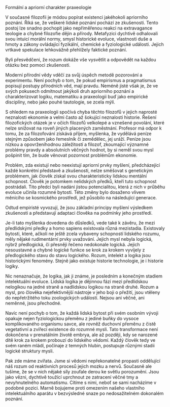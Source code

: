 Formální a apriorní charakter praxeologie

V současné filozofii je módou popírat existenci jakéhokoli apriorního poznání. Říká se, že veškeré lidské poznání pochází ze zkušenosti. Tento postoj lze snadno pochopit jako nepřiměřenou reakci na extravagance teologie a chybné filozofie dějin a přírody. Metafyzici dychtivě odhalovali svou intuicí morální normy, smysl historické evoluce, vlastnosti duše a hmoty a zákony ovládající fyzikální, chemické a fyziologické události. Jejich vrtkavé spekulace lehkovážně přehlížely faktické poznání.

Byli přesvědčeni, že rozum dokáže vše vysvětlit a odpovědět na každou otázku bez pomoci zkušenosti.

Moderní přírodní vědy vděčí za svůj úspěch metodě pozorování a experimentu. Není pochyb o tom, že pokud empirismus a pragmatismus popisují postupy přírodních věd, mají pravdu. Neméně jisté však je, že ve svých pokusech odmítnout jakýkoli druh apriorního poznání a charakterizovat logiku, matematiku a praxeologii buď jako empirické disciplíny, nebo jako pouhé tautologie, se zcela mýlí.

S ohledem na praxeologii spočívá chyba těchto filozofů v jejich naprosté neznalosti ekonomie a velmi často až šokující neznalosti historie. Řešení filozofických otázek je v očích filozofů velkolepé a vznešené povolání, které nelze snižovat na roveň jiných placených zaměstnání. Profesor má odpor k tomu, že za filozofování získává příjem, myšlenka, že vydělává peníze stejným způsobem jako řemeslník či zemědělec, jej uráží. Peníze jsou nízkou a opovrženíhodnou záležitostí a filozof, zkoumající významné problémy pravdy a absolutních věčných hodnot, by si neměl svou mysl pošpinit tím, že bude věnovat pozornost problémům ekonomie.

Problém, zda existují nebo neexistují apriorní prvky myšlení, předcházející každé konkrétní představě a zkušenosti, nelze směšovat s genetickým problémem, jak člověk získal svou charakteristicky lidskou mentální schopnost. Člověk je potomkem nelidských předků, kteří tuto schopnost postrádali. Tito předci byli nadáni jistou potencialitou, která z nich v průběhu evoluce učinila rozumné bytosti. Této změny bylo dosaženo vlivem měnícího se kosmického prostředí, jež působilo na následující generace.

Odtud empiristé vyvozují, že jsou základní principy myšlení výsledkem zkušenosti a představují adaptaci člověka na podmínky jeho prostředí.

Je-li tato myšlenka dovedena do důsledků, vede také k závěru, že mezi předlidskými předky a homo sapiens existovala různá mezistadia. Existovaly bytosti, které, ačkoli ne ještě zcela vybaveny schopností lidského rozumu, měly nějaké rudimentární prvky uvažování. Jejich mysl nebyla logická, nýbrž předlogická, či přesněji řečeno nedokonale logická. Jejich nesoustavné a chybné logické funkce se krok za krokem vyvíjely z předlogického stavu do stavu logického. Rozum, intelekt a logika jsou historickými fenomény. Stejně jako existuje historie technologie, je i historie logiky.

Nic nenaznačuje, že logika, jak ji známe, je posledním a konečným stadiem intelektuální evoluce. Lidská logika je dějinnou fází mezi předlidskou nelogikou na jedné straně a nadlidskou logikou na straně druhé. Rozum a mysl, pro člověka nejefektivnější nástroje v jeho boji o přežití, jsou vtěleny do nepřetržitého toku zoologických událostí. Nejsou ani věčné, ani neměnné, jsou přechodné.

Navíc není pochyb o tom, že každá lidská bytost při svém osobním vývoji opakuje nejen fyziologickou přeměnu z jediné buňky do vysoce komplikovaného organismu savce, ale rovněž duchovní přeměnu z čistě vegetativní a zvířecí existence do rozumné mysli. Tato transformace není dokončena v prenatálním životě embrya, ale až později, kdy se narozené dítě krok za krokem probouzí do lidského vědomí. Každý člověk tedy ve svém raném mládí, počínaje z temných hlubin, postupuje různými stadii logické struktury mysli.

Pak zde máme zvířata. Jsme si vědomi nepřekonatelné propasti oddělující náš rozum od reaktivních procesů jejich mozku a nervů. Současně ale tušíme, že se v nich nějaké síly zoufale derou ke světlu porozumění. Jsou jako vězni, dychtivě toužící uprchnout ze zatracení věčné tmy a nevyhnutelného automatismu. Cítíme s nimi, neboť se sami nacházíme v podobné pozici. Marně bojujeme proti omezením našeho vlastního intelektuálního aparátu v bezvýsledné snaze po nedosažitelném dokonalém poznání.